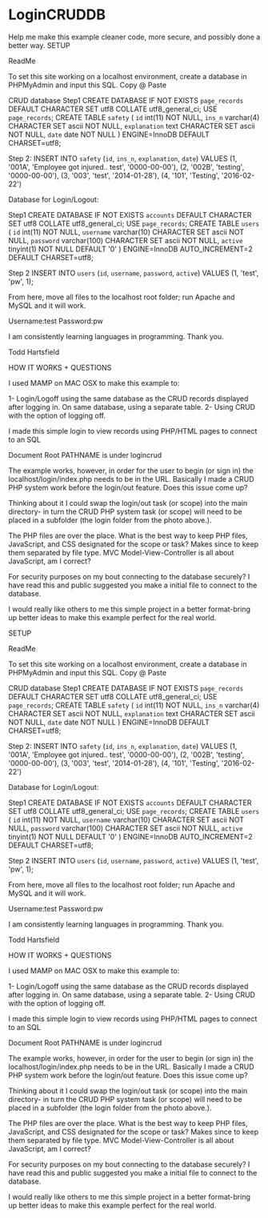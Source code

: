 # LoginCRUDDB
Help me make this example cleaner code, more secure, and possibly done a better way.
SETUP

ReadMe

To set this site working on a localhost environment, create a database in PHPMyAdmin and input this SQL. Copy @ Paste

CRUD database
Step1
CREATE DATABASE IF NOT EXISTS `page_records` DEFAULT CHARACTER SET utf8 COLLATE utf8_general_ci;
USE `page_records`; CREATE TABLE `safety` (
  `id` int(11) NOT NULL,
  `ins_n` varchar(4) CHARACTER SET ascii NOT NULL,
  `explanation` text CHARACTER SET ascii NOT NULL,
  `date` date NOT NULL
) ENGINE=InnoDB DEFAULT CHARSET=utf8;

Step 2:
INSERT INTO `safety` (`id`, `ins_n`, `explanation`, `date`) VALUES
(1, '001A', 'Employee got injured.. test', '0000-00-00'),
(2, '002B', 'testing', '0000-00-00'),
(3, '003', 'test', '2014-01-28'),
(4, '101', 'Testing', '2016-02-22')


Database for Login/Logout:

Step1
CREATE DATABASE IF NOT EXISTS `accounts` DEFAULT CHARACTER SET utf8 COLLATE utf8_general_ci;
USE `page_records`; CREATE TABLE `users` (
  `id` int(11) NOT NULL,
  `username` varchar(10) CHARACTER SET ascii NOT NULL,
  `password` varchar(100) CHARACTER SET ascii NOT NULL,
  `active` tinyint(1) NOT NULL DEFAULT '0'
) ENGINE=InnoDB AUTO_INCREMENT=2 DEFAULT CHARSET=utf8;

Step 2
INSERT INTO `users` (`id`, `username`, `password`, `active`) VALUES
(1, 'test', 'pw', 1);



From here, move all files to the localhost root folder; run Apache and MySQL and it will work. 

Username:test
Password:pw

I am consistently learning languages in programming. Thank you.

Todd Hartsfield

HOW IT WORKS + QUESTIONS

I used MAMP on MAC OSX to make this example to:

1-	Login/Logoff using the same database as the CRUD records displayed after logging in. On same database, using a separate table.
2-	Using CRUD with the option of logging off.

I made this simple login to view records using PHP/HTML pages to connect to an SQL 	
 
Document Root PATHNAME is under logincrud

The example works, however, in order for the user to begin (or sign in) the localhost/login/index.php needs to be in the URL. Basically I made a CRUD PHP system work before the login/out feature. Does this issue come up?
 
Thinking about it I could swap the login/out task (or 
scope) into the main directory- in turn the CRUD PHP system task (or scope) will need to be placed in a subfolder (the login folder from the photo above.). 

The PHP files are over the place. What is the best way to keep PHP files, JavaScript, and CSS designated for the scope or task? Makes since to keep them separated by file type. MVC Model-View-Controller is all about JavaScript, am I correct?

For security purposes on my bout connecting to the database securely? I have read this and public suggested you make a initial file to connect to the database.

I would really like others to me this simple project in a better format-bring up better ideas to make this example perfect for the real world.

SETUP

ReadMe

To set this site working on a localhost environment, create a database in PHPMyAdmin and input this SQL. Copy @ Paste

CRUD database
Step1
CREATE DATABASE IF NOT EXISTS `page_records` DEFAULT CHARACTER SET utf8 COLLATE utf8_general_ci;
USE `page_records`; CREATE TABLE `safety` (
  `id` int(11) NOT NULL,
  `ins_n` varchar(4) CHARACTER SET ascii NOT NULL,
  `explanation` text CHARACTER SET ascii NOT NULL,
  `date` date NOT NULL
) ENGINE=InnoDB DEFAULT CHARSET=utf8;

Step 2:
INSERT INTO `safety` (`id`, `ins_n`, `explanation`, `date`) VALUES
(1, '001A', 'Employee got injured.. test', '0000-00-00'),
(2, '002B', 'testing', '0000-00-00'),
(3, '003', 'test', '2014-01-28'),
(4, '101', 'Testing', '2016-02-22')


Database for Login/Logout:

Step1
CREATE DATABASE IF NOT EXISTS `accounts` DEFAULT CHARACTER SET utf8 COLLATE utf8_general_ci;
USE `page_records`; CREATE TABLE `users` (
  `id` int(11) NOT NULL,
  `username` varchar(10) CHARACTER SET ascii NOT NULL,
  `password` varchar(100) CHARACTER SET ascii NOT NULL,
  `active` tinyint(1) NOT NULL DEFAULT '0'
) ENGINE=InnoDB AUTO_INCREMENT=2 DEFAULT CHARSET=utf8;

Step 2
INSERT INTO `users` (`id`, `username`, `password`, `active`) VALUES
(1, 'test', 'pw', 1);



From here, move all files to the localhost root folder; run Apache and MySQL and it will work. 

Username:test
Password:pw

I am consistently learning languages in programming. Thank you.

Todd Hartsfield

HOW IT WORKS + QUESTIONS

I used MAMP on MAC OSX to make this example to:

1-	Login/Logoff using the same database as the CRUD records displayed after logging in. On same database, using a separate table.
2-	Using CRUD with the option of logging off.

I made this simple login to view records using PHP/HTML pages to connect to an SQL 	
 
Document Root PATHNAME is under logincrud

The example works, however, in order for the user to begin (or sign in) the localhost/login/index.php needs to be in the URL. Basically I made a CRUD PHP system work before the login/out feature. Does this issue come up?
 
Thinking about it I could swap the login/out task (or 
scope) into the main directory- in turn the CRUD PHP system task (or scope) will need to be placed in a subfolder (the login folder from the photo above.). 

The PHP files are over the place. What is the best way to keep PHP files, JavaScript, and CSS designated for the scope or task? Makes since to keep them separated by file type. MVC Model-View-Controller is all about JavaScript, am I correct?

For security purposes on my bout connecting to the database securely? I have read this and public suggested you make a initial file to connect to the database.

I would really like others to me this simple project in a better format-bring up better ideas to make this example perfect for the real world.

